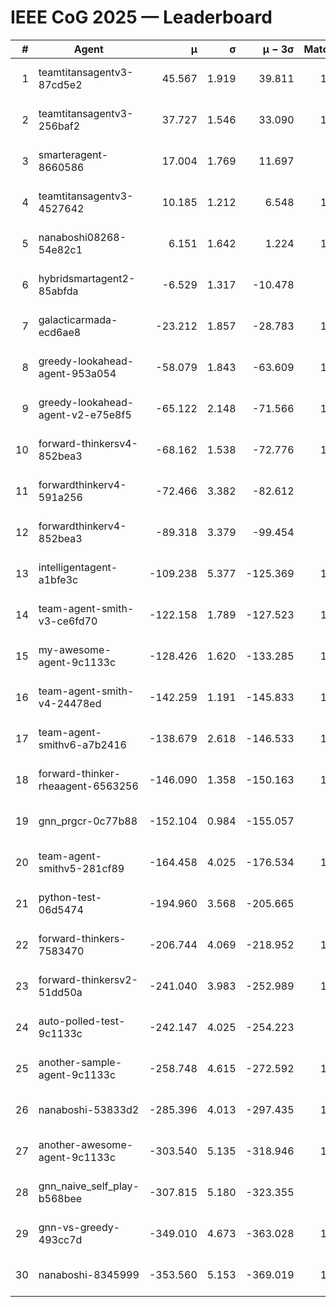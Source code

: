 # IEEE CoG 2025 — Leaderboard

| # | Agent | μ | σ | μ − 3σ | Matches | Updated |
|---:|---|---:|---:|---:|---:|---|
| 1 | teamtitansagentv3-87cd5e2 | 45.567 | 1.919 | 39.811 | 1240 | 2025-08-27 04:03 |
| 2 | teamtitansagentv3-256baf2 | 37.727 | 1.546 | 33.090 | 1220 | 2025-08-27 04:03 |
| 3 | smarteragent-8660586 | 17.004 | 1.769 | 11.697 | 854 | 2025-08-27 04:03 |
| 4 | teamtitansagentv3-4527642 | 10.185 | 1.212 | 6.548 | 1120 | 2025-08-27 04:03 |
| 5 | nanaboshi08268-54e82c1 | 6.151 | 1.642 | 1.224 | 1020 | 2025-08-27 04:03 |
| 6 | hybridsmartagent2-85abfda | -6.529 | 1.317 | -10.478 | 901 | 2025-08-27 04:03 |
| 7 | galacticarmada-ecd6ae8 | -23.212 | 1.857 | -28.783 | 1080 | 2025-08-27 04:03 |
| 8 | greedy-lookahead-agent-953a054 | -58.079 | 1.843 | -63.609 | 1138 | 2025-08-27 04:03 |
| 9 | greedy-lookahead-agent-v2-e75e8f5 | -65.122 | 2.148 | -71.566 | 1078 | 2025-08-27 04:03 |
| 10 | forward-thinkersv4-852bea3 | -68.162 | 1.538 | -72.776 | 1188 | 2025-08-27 04:03 |
| 11 | forwardthinkerv4-591a256 | -72.466 | 3.382 | -82.612 | 992 | 2025-08-27 04:03 |
| 12 | forwardthinkerv4-852bea3 | -89.318 | 3.379 | -99.454 | 951 | 2025-08-27 04:03 |
| 13 | intelligentagent-a1bfe3c | -109.238 | 5.377 | -125.369 | 1048 | 2025-08-27 04:03 |
| 14 | team-agent-smith-v3-ce6fd70 | -122.158 | 1.789 | -127.523 | 1280 | 2025-08-27 04:03 |
| 15 | my-awesome-agent-9c1133c | -128.426 | 1.620 | -133.285 | 1560 | 2025-08-27 04:03 |
| 16 | team-agent-smith-v4-24478ed | -142.259 | 1.191 | -145.833 | 1080 | 2025-08-27 04:03 |
| 17 | team-agent-smithv6-a7b2416 | -138.679 | 2.618 | -146.533 | 1280 | 2025-08-27 04:03 |
| 18 | forward-thinker-rheaagent-6563256 | -146.090 | 1.358 | -150.163 | 1262 | 2025-08-27 04:03 |
| 19 | gnn_prgcr-0c77b88 | -152.104 | 0.984 | -155.057 | 960 | 2025-08-27 04:03 |
| 20 | team-agent-smithv5-281cf89 | -164.458 | 4.025 | -176.534 | 1340 | 2025-08-27 04:03 |
| 21 | python-test-06d5474 | -194.960 | 3.568 | -205.665 | 880 | 2025-08-27 04:03 |
| 22 | forward-thinkers-7583470 | -206.744 | 4.069 | -218.952 | 1220 | 2025-08-27 04:03 |
| 23 | forward-thinkersv2-51dd50a | -241.040 | 3.983 | -252.989 | 1202 | 2025-08-27 04:03 |
| 24 | auto-polled-test-9c1133c | -242.147 | 4.025 | -254.223 | 900 | 2025-08-27 04:03 |
| 25 | another-sample-agent-9c1133c | -258.748 | 4.615 | -272.592 | 1280 | 2025-08-27 04:03 |
| 26 | nanaboshi-53833d2 | -285.396 | 4.013 | -297.435 | 1060 | 2025-08-27 04:03 |
| 27 | another-awesome-agent-9c1133c | -303.540 | 5.135 | -318.946 | 1260 | 2025-08-27 04:03 |
| 28 | gnn_naive_self_play-b568bee | -307.815 | 5.180 | -323.355 | 840 | 2025-08-27 04:03 |
| 29 | gnn-vs-greedy-493cc7d | -349.010 | 4.673 | -363.028 | 1180 | 2025-08-27 04:03 |
| 30 | nanaboshi-8345999 | -353.560 | 5.153 | -369.019 | 1260 | 2025-08-27 04:03 |

